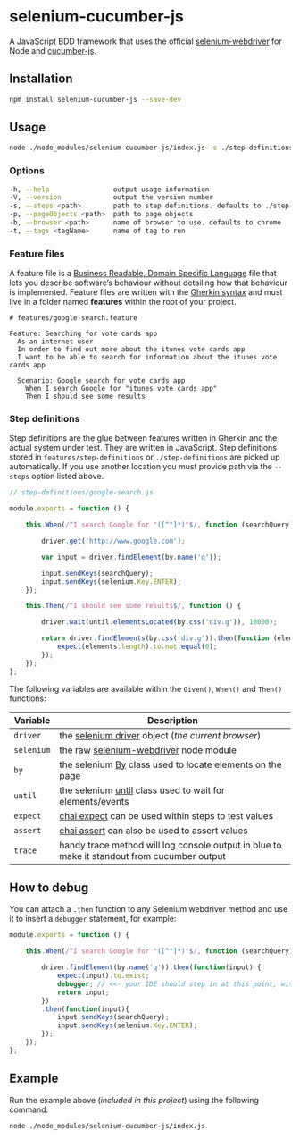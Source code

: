 # selenium-cucumber-js

A JavaScript BDD framework that uses the official [selenium-webdriver](https://github.com/SeleniumHQ/selenium/tree/master/javascript/node/selenium-webdriver) for Node and [cucumber-js](https://github.com/cucumber/cucumber-js).

## Installation

```bash
npm install selenium-cucumber-js --save-dev
```

## Usage

```bash
node ./node_modules/selenium-cucumber-js/index.js -s ./step-definitions
```

### Options

```bash
-h, --help                output usage information
-V, --version             output the version number
-s, --steps <path>        path to step definitions. defaults to ./step-definitions
-p, --pageObjects <path>  path to page objects
-b, --browser <path>      name of browser to use. defaults to chrome
-t, --tags <tagName>      name of tag to run
```

### Feature files

A feature file is a [Business Readable, Domain Specific Language](http://martinfowler.com/bliki/BusinessReadableDSL.html) file that lets you describe software’s behaviour without detailing how that behaviour is implemented. Feature files are written with the [Gherkin syntax](https://github.com/cucumber/cucumber/wiki/Gherkin) and must live in a folder named **features** within the root of your project.

```gherkin
# features/google-search.feature

Feature: Searching for vote cards app
  As an internet user
  In order to find out more about the itunes vote cards app
  I want to be able to search for information about the itunes vote cards app

  Scenario: Google search for vote cards app
    When I search Google for "itunes vote cards app"
    Then I should see some results
```

### Step definitions

Step definitions are the glue between features written in Gherkin and the actual system under test. They are written in JavaScript. Step definitions stored in ```features/step-definitions``` or ```./step-definitions``` are picked up automatically. If you use another location you must provide path via the ```--steps``` option listed above. 

```javascript
// step-definitions/google-search.js

module.exports = function () {

    this.When(/^I search Google for "([^"]*)"$/, function (searchQuery) {

        driver.get('http://www.google.com');

        var input = driver.findElement(by.name('q'));

        input.sendKeys(searchQuery);
        input.sendKeys(selenium.Key.ENTER);
    });

    this.Then(/^I should see some results$/, function () {

        driver.wait(until.elementsLocated(by.css('div.g')), 10000);

        return driver.findElements(by.css('div.g')).then(function (elements) {
            expect(elements.length).to.not.equal(0);
        });
    });
};
```

The following variables are available within the ```Given()```, ```When()``` and ```Then()``` functions:

| Variable | Description |
| --- | --- |
| `driver`    | the [selenium driver](http://seleniumhq.github.io/selenium/docs/api/javascript/module/selenium-webdriver/ie_exports_Driver.html) object (_the current browser_) |
| `selenium`  | the raw [selenium-webdriver](https://github.com/SeleniumHQ/selenium/wiki/WebDriverJs) node module |
| `by`        | the selenium [By](http://seleniumhq.github.io/selenium/docs/api/javascript/module/selenium-webdriver/index_exports_By.html) class used to locate elements on the page |
| `until`     | the selenium [until](http://seleniumhq.github.io/selenium/docs/api/javascript/module/selenium-webdriver/lib/until.html) class used to wait for elements/events |
| `expect`    | [chai expect](http://chaijs.com/api/bdd/) can be used within steps to test values |
| `assert`    | [chai assert](http://chaijs.com/api/assert/) can also be used to assert values |
| `trace`     | handy trace method will log console output in blue to make it standout from cucumber output |


## How to debug

You can attach a ```.then``` function to any Selenium webdriver method and use it to insert a ```debugger``` statement, for example:

```js
module.exports = function () {

    this.When(/^I search Google for "([^"]*)"$/, function (searchQuery) {

        driver.findElement(by.name('q')).then(function(input) {
            expect(input).to.exist;
            debugger; // <<- your IDE should step in at this point, with the browser open
            return input;
        })
        .then(function(input){
            input.sendKeys(searchQuery);
            input.sendKeys(selenium.Key.ENTER);
        });
    });
};
```

## Example

Run the example above (_included in this project_) using the following command:

```bash
node ./node_modules/selenium-cucumber-js/index.js
```
